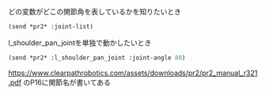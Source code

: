 どの変数がどこの関節角を表しているかを知りたいとき

```lisp
(send *pr2* :joint-list)
```

l_shoulder_pan_jointを単独で動かしたいとき
```lisp
(send *pr2* :l_shoulder_pan_joint :joint-angle 80)
```

https://www.clearpathrobotics.com/assets/downloads/pr2/pr2_manual_r321.pdf のP16に関節名が書いてある